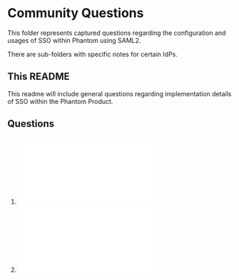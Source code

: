 # Community Questions

This folder represents captured questions regarding the configuration and usages of SSO within Phantom using SAML2.

There are sub-folders with specific notes for certain IdPs.

## This README

This readme will include general questions regarding implementation details of SSO within the Phantom Product.

## Questions

1. ![Checking SAML Certs Expiry](CheckCertExpiry.md)
2. ![Rotate SAML Certs](RotateSigningCert.md)


